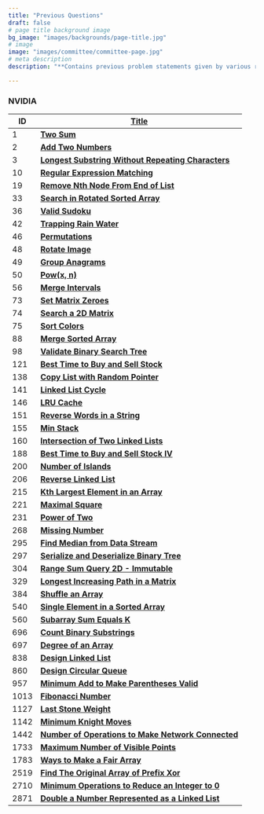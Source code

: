 ```yaml
---
title: "Previous Questions"
draft: false
# page title background image
bg_image: "images/backgrounds/page-title.jpg"
# image
image: "images/committee/committee-page.jpg"
# meta description
description: "**Contains previous problem statements given by various recruitors during their selection process.**"

---
```

### NVIDIA

| ID   | **[Title](Link)**                                                                                                                               |
|------|-------------------------------------------------------------------------------------------------------------------------------------------------|
| 1    | **[Two Sum](https://leetcode.com/problems/two-sum/description/)**                                                                               |
| 2    | **[Add Two Numbers](https://leetcode.com/problems/add-two-numbers/description/)**                                                               |
| 3    | **[Longest Substring Without Repeating Characters](https://leetcode.com/problems/longest-substring-without-repeating-characters/description/)** |
| 10   | **[Regular Expression Matching](https://leetcode.com/problems/regular-expression-matching/description/)**                                       |
| 19   | **[Remove Nth Node From End of List](https://leetcode.com/problems/remove-nth-node-from-end-of-list/description/)**                             |
| 33   | **[Search in Rotated Sorted Array](https://leetcode.com/problems/search-in-rotated-sorted-array/description/)**                                 |
| 36   | **[Valid Sudoku](https://leetcode.com/problems/valid-sudoku/description/)**                                                                     |
| 42   | **[Trapping Rain Water](https://leetcode.com/problems/trapping-rain-water/description/)**                                                       |
| 46   | **[Permutations](https://leetcode.com/problems/permutations/description/)**                                                                     |
| 48   | **[Rotate Image](https://leetcode.com/problems/rotate-image/description/)**                                                                     |
| 49   | **[Group Anagrams](https://leetcode.com/problems/group-anagrams/description/)**                                                                 |
| 50   | **[Pow(x, n)](https://leetcode.com/problems/powx-n/description/)**                                                                              |
| 56   | **[Merge Intervals](https://leetcode.com/problems/merge-intervals/description/)**                                                               |
| 73   | **[Set Matrix Zeroes](https://leetcode.com/problems/set-matrix-zeroes/description/)**                                                           |
| 74   | **[Search a 2D Matrix](https://leetcode.com/problems/search-a-2d-matrix/description/)**                                                         |
| 75   | **[Sort Colors](https://leetcode.com/problems/sort-colors/description/)**                                                                       |
| 88   | **[Merge Sorted Array](https://leetcode.com/problems/merge-sorted-array/description/)**                                                         |
| 98   | **[Validate Binary Search Tree](https://leetcode.com/problems/validate-binary-search-tree/description/)**                                       |
| 121  | **[Best Time to Buy and Sell Stock](https://leetcode.com/problems/best-time-to-buy-and-sell-stock/description/)**                               |
| 138  | **[Copy List with Random Pointer](https://leetcode.com/problems/copy-list-with-random-pointer/description/)**                                   |
| 141  | **[Linked List Cycle](https://leetcode.com/problems/linked-list-cycle/description/)**                                                           |
| 146  | **[LRU Cache](https://leetcode.com/problems/lru-cache/description/)**                                                                           |
| 151  | **[Reverse Words in a String](https://leetcode.com/problems/reverse-words-in-a-string/description/)**                                           |
| 155  | **[Min Stack](https://leetcode.com/problems/min-stack/description/)**                                                                           |
| 160  | **[Intersection of Two Linked Lists](https://leetcode.com/problems/intersection-of-two-linked-lists/description/)**                             |
| 188  | **[Best Time to Buy and Sell Stock IV](https://leetcode.com/problems/best-time-to-buy-and-sell-stock-iv/description/)**                         |
| 200  | **[Number of Islands](https://leetcode.com/problems/number-of-islands/description/)**                                                           |
| 206  | **[Reverse Linked List](https://leetcode.com/problems/reverse-linked-list/description/)**                                                       |
| 215  | **[Kth Largest Element in an Array](https://leetcode.com/problems/kth-largest-element-in-an-array/description/)**                               |
| 221  | **[Maximal Square](https://leetcode.com/problems/maximal-square/description/)**                                                                 |
| 231  | **[Power of Two](https://leetcode.com/problems/power-of-two/description/)**                                                                     |
| 268  | **[Missing Number](https://leetcode.com/problems/missing-number/description/)**                                                                 |
| 295  | **[Find Median from Data Stream](https://leetcode.com/problems/find-median-from-data-stream/description/)**                                     |
| 297  | **[Serialize and Deserialize Binary Tree](https://leetcode.com/problems/serialize-and-deserialize-binary-tree/description/)**                   |
| 304  | **[Range Sum Query 2D - Immutable](https://leetcode.com/problems/range-sum-query-2d-immutable/description/)**                                   |
| 329  | **[Longest Increasing Path in a Matrix](https://leetcode.com/problems/longest-increasing-path-in-a-matrix/description/)**                       |
| 384  | **[Shuffle an Array](https://leetcode.com/problems/shuffle-an-array/description/)**                                                             |
| 540  | **[Single Element in a Sorted Array](https://leetcode.com/problems/single-element-in-a-sorted-array/description/)**                             |
| 560  | **[Subarray Sum Equals K](https://leetcode.com/problems/subarray-sum-equals-k/description/)**                                                   |
| 696  | **[Count Binary Substrings](https://leetcode.com/problems/count-binary-substrings/description/)**                                               |
| 697  | **[Degree of an Array](https://leetcode.com/problems/degree-of-an-array/description/)**                                                         |
| 838  | **[Design Linked List](https://leetcode.com/problems/design-linked-list/description/)**                                                         |
| 860  | **[Design Circular Queue](https://leetcode.com/problems/design-circular-queue/description/)**                                                   |
| 957  | **[Minimum Add to Make Parentheses Valid](https://leetcode.com/problems/minimum-add-to-make-parentheses-valid/description/)**                   |
| 1013 | **[Fibonacci Number](https://leetcode.com/problems/fibonacci-number/description/)**                                                             |
| 1127 | **[Last Stone Weight](https://leetcode.com/problems/last-stone-weight/description/)**                                                           |
| 1142 | **[Minimum Knight Moves](https://leetcode.com/problems/minimum-knight-moves/description/)**                                                     |
| 1442 | **[Number of Operations to Make Network Connected](https://leetcode.com/problems/number-of-operations-to-make-network-connected/description/)** |
| 1733 | **[Maximum Number of Visible Points](https://leetcode.com/problems/maximum-number-of-visible-points/description/)**                             |
| 1783 | **[Ways to Make a Fair Array](https://leetcode.com/problems/ways-to-make-a-fair-array/description/)**                                           |
| 2519 | **[Find The Original Array of Prefix Xor](https://leetcode.com/problems/find-the-original-array-of-prefix-xor/description/)**                   |
| 2710 | **[Minimum Operations to Reduce an Integer to 0](https://leetcode.com/problems/minimum-operations-to-reduce-an-integer-to-0/description/)**     |
| 2871 | **[Double a Number Represented as a Linked List](https://leetcode.com/problems/double-a-number-represented-as-a-linked-list/description/)**     |
